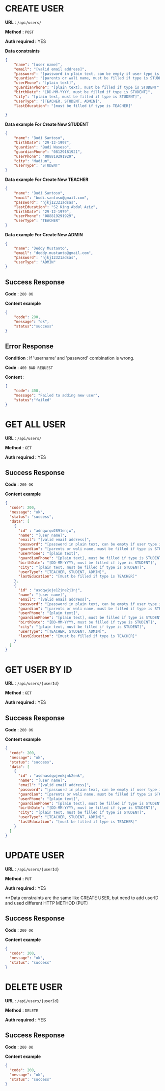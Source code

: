 # CREATE USER

**URL** : `/api/users/`

**Method** : `POST`

**Auth required** : YES

**Data constraints**

```json
{
    "name": "[user name]",
    "email": "[valid email address]",
    "password": "[password in plain text, can be empty if user type is STUDENT]",
    "guardian": "[parents or wali name, must be filled if type is STUDENT]",
    "userPhone": "[plain text]",
    "guardianPhone": "[plain text], must be filled if type is STUDENT",
    "birthDate": "[DD-MM-YYYY, must be filled if type is STUDENT]",
    "city": "[plain text, must be filled if type is STUDENT]",
    "userType": "[TEACHER, STUDENT, ADMIN]",
    "lastEducation": "[must be filled if type is TEACHER]"
  
}
```

**Data example For Create New STUDENT**

```json
{
    "name": "Budi Santoso",
    "birthDate": "29-12-1997",
    "guardian": "Budi Waseso",
    "guardianPhone": "08129181921",
    "userPhone": "088819291929",
    "city": "Madiun",
    "userType": "STUDENT"
}
```
**Data example For Create New TEACHER**

```json
{
    "name": "Budi Santoso",
    "email": "budi.santoso@gmail.com",
    "password": "njkj12321adsas",
    "lastEducation": "S2 King Abdul Aziz",  
    "birthDate": "29-12-1979",
    "userPhone": "088819291929",
    "userType": "TEACHER"
}
```

**Data example For Create New ADMIN**

```json
{
    "name": "Deddy Mustanto",
    "email": "deddy.mustanto@gmail.com",
    "password": "njkj12321adsas",
    "userType": "ADMIN"
}
```

## Success Response

**Code** : `200 OK`

**Content example**

```json
{
    "code": 200,
    "message": "ok",
    "status":"success"
}
```
## Error Response

**Condition** : If 'username' and 'password' combination is wrong.

**Code** : `400 BAD REQUEST`

**Content** :

```json
{
    "code": 400,
    "message": "Failed to adding new user",
    "status":"failed"
}
```

# GET ALL USER

**URL** : `/api/users/`

**Method** : `GET`

**Auth required** : YES

## Success Response

**Code** : `200 OK`

**Content example**

```json
{
  "code": 200,
  "message": "ok",
  "status": "success",
  "data": [
    {
      "id" : "adnqwrqw2891enjw",
      "name": "[user name]",
      "email": "[valid email address]",
      "password": "[password in plain text, can be empty if user type is STUDENT]",
      "guardian": "[parents or wali name, must be filled if type is STUDENT]",
      "userPhone": "[plain text]",
      "guardianPhone": "[plain text], must be filled if type is STUDENT",
      "birthDate": "[DD-MM-YYYY, must be filled if type is STUDENT]",
      "city": "[plain text, must be filled if type is STUDENT]",
      "userType": "[TEACHER, STUDENT, ADMIN]",
      "lastEducation": "[must be filled if type is TEACHER]"
    },
    {
      "id" : "asdqwjeje12jne2j1nj",
      "name": "[user name]",
      "email": "[valid email address]",
      "password": "[password in plain text, can be empty if user type is STUDENT]",
      "guardian": "[parents or wali name, must be filled if type is STUDENT]",
      "userPhone": "[plain text]",
      "guardianPhone": "[plain text], must be filled if type is STUDENT",
      "birthDate": "[DD-MM-YYYY, must be filled if type is STUDENT]",
      "city": "[plain text, must be filled if type is STUDENT]",
      "userType": "[TEACHER, STUDENT, ADMIN]",
      "lastEducation": "[must be filled if type is TEACHER]"
    }
  ]
}
```

# GET USER BY ID

**URL** : `/api/users/{userId}`

**Method** : `GET`

**Auth required** : YES

## Success Response

**Code** : `200 OK`

**Content example**

```json
{
  "code": 200,
  "message": "ok",
  "status": "success",
  "data": [
    {
      "id" : "asdnasdqwjenkjnk2enk",
      "name": "[user name]",
      "email": "[valid email address]",
      "password": "[password in plain text, can be empty if user type is STUDENT]",
      "guardian": "[parents or wali name, must be filled if type is STUDENT]",
      "userPhone": "[plain text]",
      "guardianPhone": "[plain text], must be filled if type is STUDENT",
      "birthDate": "[DD-MM-YYYY, must be filled if type is STUDENT]",
      "city": "[plain text, must be filled if type is STUDENT]",
      "userType": "[TEACHER, STUDENT, ADMIN]",
      "lastEducation": "[must be filled if type is TEACHER]"
    }
  ]
}
```
# UPDATE USER

**URL** : `/api/users/{userId}`

**Method** : `PUT`

**Auth required** : YES

**Data constraints are the same like CREATE USER, but need to add userID and used different HTTP METHOD (PUT)

## Success Response

**Code** : `200 OK`

**Content example**

```json
{
  "code": 200,
  "message": "ok",
  "status": "success"
}
```


# DELETE USER

**URL** : `/api/users/{userId}`

**Method** : `DELETE`

**Auth required** : YES

## Success Response

**Code** : `200 OK`

**Content example**

```json
{
  "code": 200,
  "message": "ok",
  "status": "success"
}
```